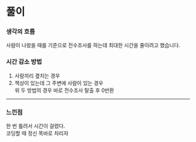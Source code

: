 # 풀이

### 생각의 흐름
사람이 나왔을 때를 기준으로 전수조사를 하는데 최대한 시간을 줄이려고 했습니다.

### 시간 감소 방법
1. 사람끼리 곂치는 경우
2. 책상이 있는데 그 주변에 사람이 있는 경우<br>
위 두 방법의 경우 바로 전수조사 탈출 후 0반환

---

### 느낀점
한 번 틀려서 시간이 걸렸다.<br>
코딩할 때 정신 똑바로 차리자